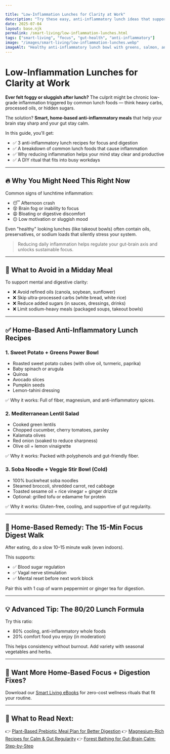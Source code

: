 ```yaml
---

title: "Low-Inflammation Lunches for Clarity at Work"
description: "Try these easy, anti-inflammatory lunch ideas that support digestion, reduce brain fog, and boost your energy — even on busy weekdays."
date: 2025-07-04
layout: base.njk
permalink: /smart-living/low-inflammation-lunches.html
tags: ["smart-living", "focus", "gut-health", "anti-inflammatory"]
image: "/images/smart-living/low-inflammation-lunches.webp"
imageAlt: "Healthy anti-inflammatory lunch bowl with greens, salmon, and sweet potato"
---
```


# Low-Inflammation Lunches for Clarity at Work

**Ever felt foggy or sluggish after lunch?** The culprit might be chronic low-grade inflammation triggered by common lunch foods — think heavy carbs, processed oils, or hidden sugars.

The solution? **Smart, home-based anti-inflammatory meals** that help your brain stay sharp and your gut stay calm.

In this guide, you'll get:

* ✅ 3 anti-inflammatory lunch recipes for focus and digestion
* ✅ A breakdown of common lunch foods that cause inflammation
* ✅ Why reducing inflammation helps your mind stay clear and productive
* ✅ A DIY ritual that fits into busy workdays

---

## 🔥 Why You Might Need This Right Now

Common signs of lunchtime inflammation:

* 😴 Afternoon crash
* 😵 Brain fog or inability to focus
* 😩 Bloating or digestive discomfort
* 😐 Low motivation or sluggish mood

Even "healthy" looking lunches (like takeout bowls) often contain oils, preservatives, or sodium loads that silently stress your system.

> Reducing daily inflammation helps regulate your gut-brain axis and unlocks sustainable focus.

---

## 🍱 What to Avoid in a Midday Meal

To support mental and digestive clarity:

* ❌ Avoid refined oils (canola, soybean, sunflower)
* ❌ Skip ultra-processed carbs (white bread, white rice)
* ❌ Reduce added sugars (in sauces, dressings, drinks)
* ❌ Limit sodium-heavy meals (packaged soups, takeout bowls)

---

## ✅ Home-Based Anti-Inflammatory Lunch Recipes

### 1. Sweet Potato + Greens Power Bowl

* Roasted sweet potato cubes (with olive oil, turmeric, paprika)
* Baby spinach or arugula
* Quinoa
* Avocado slices
* Pumpkin seeds
* Lemon-tahini dressing

✅ Why it works: Full of fiber, magnesium, and anti-inflammatory spices.

### 2. Mediterranean Lentil Salad

* Cooked green lentils
* Chopped cucumber, cherry tomatoes, parsley
* Kalamata olives
* Red onion (soaked to reduce sharpness)
* Olive oil + lemon vinaigrette

✅ Why it works: Packed with polyphenols and gut-friendly fiber.

### 3. Soba Noodle + Veggie Stir Bowl (Cold)

* 100% buckwheat soba noodles
* Steamed broccoli, shredded carrot, red cabbage
* Toasted sesame oil + rice vinegar + ginger drizzle
* Optional: grilled tofu or edamame for protein

✅ Why it works: Gluten-free, cooling, and supportive of gut regularity.

---

## 🧠 Home-Based Remedy: The 15-Min Focus Digest Walk

After eating, do a slow 10–15 minute walk (even indoors).

This supports:

* ✅ Blood sugar regulation
* ✅ Vagal nerve stimulation
* ✅ Mental reset before next work block

Pair this with 1 cup of warm peppermint or ginger tea for digestion.

---

## 💡 Advanced Tip: The 80/20 Lunch Formula

Try this ratio:

* 80% cooling, anti-inflammatory whole foods
* 20% comfort food you enjoy (in moderation)

This helps consistency without burnout. Add variety with seasonal vegetables and herbs.

---

## 📘 Want More Home-Based Focus + Digestion Fixes?

Download our [Smart Living eBooks](/ebooks/smart-living/) for zero-cost wellness rituals that fit your routine.

---

## 🔗 What to Read Next:

👉 [Plant-Based Prebiotic Meal Plan for Better Digestion](/smart-living/plant-based-prebiotic-plan.html)
👉 [Magnesium-Rich Recipes for Calm & Gut Regularity](/smart-living/magnesium-recipes-calm-gut.html)
👉 [Forest Bathing for Gut-Brain Calm: Step-by-Step](/smart-living/forest-bathing-gut-calm.html)

